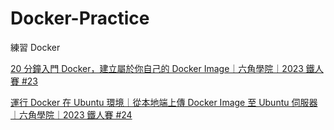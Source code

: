 # Docker-Practice
練習 Docker

[20 分鐘入門 Docker，建立屬於你自己的 Docker Image｜六角學院｜2023 鐵人賽 #23](https://www.youtube.com/watch?v=RsY5cCc9RGM)

[運行 Docker 在 Ubuntu 環境｜從本地端上傳 Docker Image 至 Ubuntu 伺服器｜六角學院｜2023 鐵人賽 #24](https://www.youtube.com/watch?v=JocSDHOFNzw)

